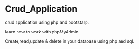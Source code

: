 # Crud_Application
crud application using php and bootstarp.

learn how to work with phpMyAdmin. 

Create,read,update & delete in your database using php and sql.
